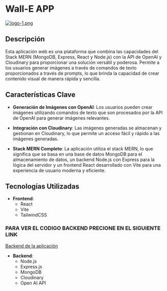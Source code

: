 # Wall-E APP

[![logo-1.png](https://i.postimg.cc/yx7g58rJ/logo-1.png)](https://postimg.cc/0MHyKPvx)

## Descripción

Esta aplicación web es una plataforma que combina las capacidades del Stack MERN (MongoDB, Express, React y Node.js) con la API de OpenAI y Cloudinary para proporcionar una solución versátil y poderosa. Permite a los usuarios generar imágenes a través de comandos de texto proporcionados a través de prompts, lo que brinda la capacidad de crear contenido visual de manera rápida y sencilla.

## Características Clave

- **Generación de Imágenes con OpenAI**: Los usuarios pueden crear imágenes utilizando comandos de texto que son procesados por la API de OpenAI para generar imágenes relevantes.

- **Integración con Cloudinary**: Las imágenes generadas se almacenan y gestionan en Cloudinary, lo que permite un acceso fácil y rápido a las imágenes generadas.

- **Stack MERN Completo**: La aplicación utiliza el stack MERN, lo que significa que se basa en una base de datos MongoDB para el almacenamiento de datos, un backend Node.js con Express para la lógica del servidor y un frontend React desarrollado con Vite para una experiencia de usuario moderna y eficiente.


## Tecnologías Utilizadas

- **Frontend**:
  - React
  - Vite
  - TailwindCSS

### PARA VER EL CODIGO BACKEND PRECIONE EN EL SIGUIENTE LINK 
[Backend de la aplicación](https://github.com/FranciscoJBrito/backend-wall-e)

- **Backend**:
  - Node.js
  - Express.js
  - MongoDB
  - Cloudinary
  - Open AI API

